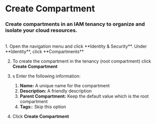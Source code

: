 # Create Compartment
### Create compartments in an IAM tenancy to organize and isolate your cloud resources.
<br>
1. Open the navigation menu and click **Identity & Security**. Under **Identity**, click **Compartments**

2. To create the compartment in the tenancy (root compartment) click **Create Compartment**

3. s Enter the following information:
    1. **Name:** A unique name for the compartment
    2. **Description:** A friendly description
    3. **Parent Compartment:** Keep the default value which is the root compartment
    4. **Tags:**: Skip this option

4. Click **Create Compartment**


